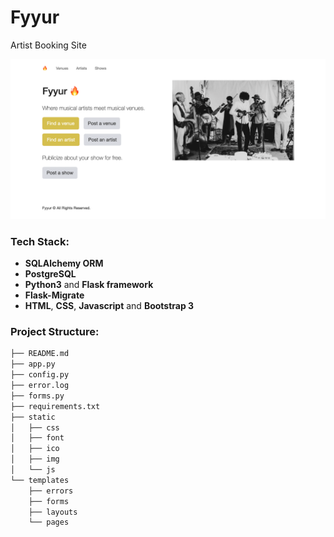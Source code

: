 # Fyyur
Artist Booking Site

![Fyyur-Homepage](static/img/Homepage.png)

### Tech Stack:

* **SQLAlchemy ORM**
* **PostgreSQL**
* **Python3** and **Flask framework**
* **Flask-Migrate** 
* **HTML**, **CSS**, **Javascript** and **Bootstrap 3**

### Project Structure:

  ```sh
  ├── README.md
  ├── app.py
  ├── config.py
  ├── error.log
  ├── forms.py
  ├── requirements.txt
  ├── static
  │   ├── css 
  │   ├── font
  │   ├── ico
  │   ├── img
  │   └── js
  └── templates
      ├── errors
      ├── forms
      ├── layouts
      └── pages
  
